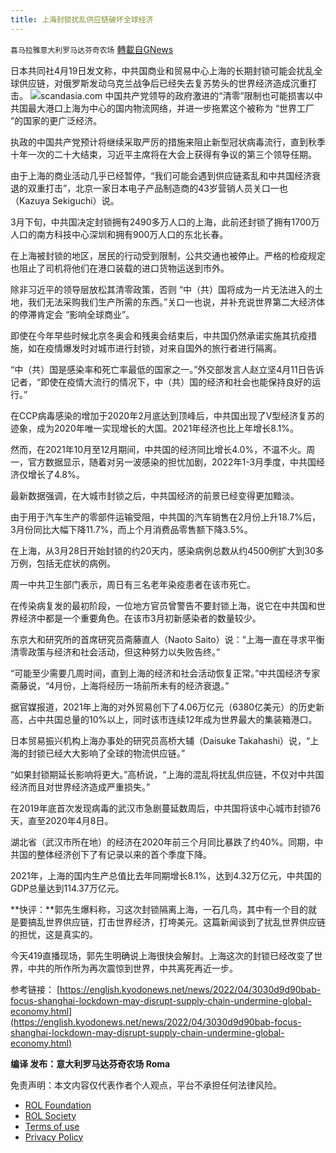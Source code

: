 ```yaml
---
title: 上海封锁扰乱供应链破坏全球经济
---
```

`喜马拉雅意大利罗马达芬奇农场` [轉載自GNews](https://gnews.org/zh-hans/2374786/)

日本共同社4月19日发文称，中共国商业和贸易中心上海的长期封锁可能会扰乱全球供应链，对俄罗斯发动乌克兰战争后已经失去复苏势头的世界经济造成沉重打击。
![](https://assets.gnews.org/wp-content/uploads/2022/04/s.jpg)scandasia.com
中国共产党领导的政府激进的“清零”限制也可能损害以中共国最大港口上海为中心的国内物流网络，并进一步拖累这个被称为 “世界工厂 ”的国家的更广泛经济。

执政的中国共产党预计将继续采取严厉的措施来阻止新型冠状病毒流行，直到秋季十年一次的二十大结束，习近平主席将在大会上获得有争议的第三个领导任期。

由于上海的商业活动几乎已经暂停，“我们可能会遇到供应链紊乱和中共国经济衰退的双重打击”，北京一家日本电子产品制造商的43岁营销人员关口一也（Kazuya Sekiguchi）说。

3月下旬，中共国决定封锁拥有2490多万人口的上海，此前还封锁了拥有1700万人口的南方科技中心深圳和拥有900万人口的东北长春。

在上海被封锁的地区，居民的行动受到限制，公共交通也被停止。严格的检疫规定也阻止了司机将他们在港口装载的进口货物运送到市外。

除非习近平的领导层放松其清零政策，否则 “中（共）国将成为一片无法进入的土地，我们无法采购我们生产所需的东西。”关口一也说，并补充说世界第二大经济体的停滞肯定会 “影响全球商业”。

即使在今年早些时候北京冬奥会和残奥会结束后，中共国仍然承诺实施其抗疫措施，如在疫情爆发时对城市进行封锁，对来自国外的旅行者进行隔离。

“中（共）国是感染率和死亡率最低的国家之一。”外交部发言人赵立坚4月11日告诉记者，“即使在疫情大流行的情况下，中（共）国的经济和社会也能保持良好的运行。”

在CCP病毒感染的增加于2020年2月底达到顶峰后，中共国出现了V型经济复苏的迹象，成为2020年唯一实现增长的大国。2021年经济也比上年增长8.1%。

然而，在2021年10月至12月期间，中共国的经济同比增长4.0%，不温不火。周一，官方数据显示，随着对另一波感染的担忧加剧，2022年1-3月季度，中共国经济仅增长了4.8%。

最新数据强调，在大城市封锁之后，中共国经济的前景已经变得更加黯淡。

由于用于汽车生产的零部件运输受阻，中共国的汽车销售在2月份上升18.7%后，3月份同比大幅下降11.7%，而上个月消费品零售额下降3.5%。

在上海，从3月28日开始封锁的约20天内，感染病例总数从约4500例扩大到30多万例，包括无症状的病例。

周一中共卫生部门表示，周日有三名老年染疫患者在该市死亡。

在传染病复发的最初阶段，一位地方官员曾警告不要封锁上海，说它在中共国和世界经济中都是一个重要角色。在该市3月初新感染者的数量较少。

东京大和研究所的首席研究员斋藤直人（Naoto Saito）说：“上海一直在寻求平衡清零政策与经济和社会活动，但这种努力以失败告终。”

“可能至少需要几周时间，直到上海的经济和社会活动恢复正常。”中共国经济专家斋藤说，“4月份，上海将经历一场前所未有的经济衰退。”

据官媒报道，2021年上海的对外贸易创下了4.06万亿元（6380亿美元）的历史新高，占中共国总量的10%以上，同时该市连续12年成为世界最大的集装箱港口。

日本贸易振兴机构上海办事处的研究员高桥大辅（Daisuke Takahashi）说，“上海的封锁已经大大影响了全球的物流供应链。”

“如果封锁期延长影响将更大。”高桥说，“上海的混乱将扰乱供应链，不仅对中共国经济而且对世界经济造成严重损失。”

在2019年底首次发现病毒的武汉市急剧蔓延数周后，中共国将该中心城市封锁76天，直至2020年4月8日。

湖北省（武汉市所在地）的经济在2020年前三个月同比暴跌了约40%。同期，中共国的整体经济创下了有记录以来的首个季度下降。

2021年，上海的国内生产总值比去年同期增长8.1%，达到4.32万亿元，中共国的GDP总量达到114.37万亿元。

**快评：**郭先生爆料称，习这次封锁隔离上海，一石几鸟，其中有一个目的就是要搞乱世界供应链，打击世界经济，打垮美元。这篇新闻谈到了扰乱世界供应链的担忧，这是真实的。

今天419直播现场，郭先生明确说上海很快会解封。上海这次的封锁已经改变了世界，中共的所作所为再次震惊到世界，中共离死再近一步。

参考链接：
[https://english.kyodonews.net/news/2022/04/3030d9d90bab-focus-shanghai-lockdown-may-disrupt-supply-chain-undermine-global-economy.html](https://english.kyodonews.net/news/2022/04/3030d9d90bab-focus-shanghai-lockdown-may-disrupt-supply-chain-undermine-global-economy.html)

**编译 发布：意大利罗马达芬奇农场 Roma**

 

免责声明：本文内容仅代表作者个人观点，平台不承担任何法律风险。

- [ROL Foundation](https://rolfoundation.org/)
- [ROL Society](https://rolsociety.org/)
- [Terms of use](https://gnews.org/terms-of-use-3/)
- [Privacy Policy](https://gnews.org/privacy-policy/)

